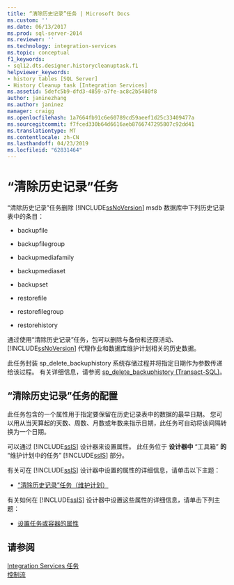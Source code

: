 ```yaml
---
title: “清除历史记录”任务 | Microsoft Docs
ms.custom: ''
ms.date: 06/13/2017
ms.prod: sql-server-2014
ms.reviewer: ''
ms.technology: integration-services
ms.topic: conceptual
f1_keywords:
- sql12.dts.designer.historycleanuptask.f1
helpviewer_keywords:
- history tables [SQL Server]
- History Cleanup task [Integration Services]
ms.assetid: 5defc5b9-dfd3-4859-a7fe-ac8c2b5480f8
author: janinezhang
ms.author: janinez
manager: craigg
ms.openlocfilehash: 1a7664fb91c6e60789cd59aeef1d25c33409477a
ms.sourcegitcommit: f7fced330b64d6616aeb8766747295807c92dd41
ms.translationtype: MT
ms.contentlocale: zh-CN
ms.lasthandoff: 04/23/2019
ms.locfileid: "62831464"
---
```

# <a name="history-cleanup-task"></a>“清除历史记录”任务
  “清除历史记录”任务删除 [!INCLUDE[ssNoVersion](../../includes/ssnoversion-md.md)] msdb 数据库中下列历史记录表中的条目：  
  
-   backupfile  
  
-   backupfilegroup  
  
-   backupmediafamily  
  
-   backupmediaset  
  
-   backupset  
  
-   restorefile  
  
-   restorefilegroup  
  
-   restorehistory  
  
 通过使用“清除历史记录”任务，包可以删除与备份和还原活动、 [!INCLUDE[ssNoVersion](../../includes/ssnoversion-md.md)] 代理作业和数据库维护计划相关的历史数据。  
  
 此任务封装 sp_delete_backuphistory 系统存储过程并将指定日期作为参数传递给该过程。 有关详细信息，请参阅 [sp_delete_backuphistory (Transact-SQL)](/sql/relational-databases/system-stored-procedures/sp-delete-backuphistory-transact-sql)。  
  
## <a name="configuration-of-the-history-cleanup-task"></a>“清除历史记录”任务的配置  
 此任务包含的一个属性用于指定要保留在历史记录表中的数据的最早日期。 您可以用从当天算起的天数、周数、月数或年数来指示日期，此任务可自动将该间隔转换为一个日期。  
  
 可以通过 [!INCLUDE[ssIS](../../../includes/ssis-md.md)] 设计器来设置属性。 此任务位于 **设计器中** “工具箱” **的** “维护计划中的任务” [!INCLUDE[ssIS](../../../includes/ssis-md.md)] 部分。  
  
 有关可在 [!INCLUDE[ssIS](../../../includes/ssis-md.md)] 设计器中设置的属性的详细信息，请单击以下主题：  
  
-   [“清除历史记录”任务（维护计划）](../../relational-databases/maintenance-plans/history-cleanup-task-maintenance-plan.md)  
  
 有关如何在 [!INCLUDE[ssIS](../../../includes/ssis-md.md)] 设计器中设置这些属性的详细信息，请单击下列主题：  
  
-   [设置任务或容器的属性](../set-the-properties-of-a-task-or-container.md)  
  
## <a name="see-also"></a>请参阅  
 [Integration Services 任务](integration-services-tasks.md)   
 [控制流](control-flow.md)  
  
  
